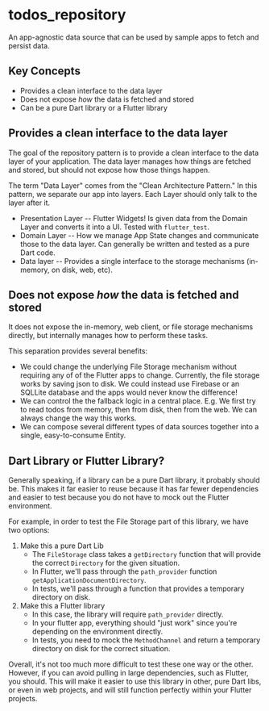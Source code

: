 # todos_repository

An app-agnostic data source that can be used by sample apps to fetch and persist data. 

## Key Concepts

  * Provides a clean interface to the data layer
  * Does not expose *how* the data is fetched and stored
  * Can be a pure Dart library or a Flutter library 
  
## Provides a clean interface to the data layer

The goal of the repository pattern is to provide a clean interface to the data layer of your application. The data layer manages how things are fetched and stored, but should not expose how those things happen. 

The term "Data Layer" comes from the "Clean Architecture Pattern." In this pattern, we separate our app into layers. Each Layer should only talk to the layer after it.

   * Presentation Layer -- Flutter Widgets! Is given data from the Domain Layer and converts it into a UI. Tested with `flutter_test`.
   * Domain Layer -- How we manage App State changes and communicate those to the data layer. Can generally be written and tested as a pure Dart code.
   * Data layer -- Provides a single interface to the storage mechanisms (in-memory, on disk, web, etc).

## Does not expose *how* the data is fetched and stored

It does not expose the in-memory, web client, or file storage mechanisms directly, but internally manages how to perform these tasks.

This separation provides several benefits:

  * We could change the underlying File Storage mechanism without requiring any of of the Flutter apps to change. Currently, the file storage works by saving json to disk. We could instead use Firebase or an SQLLite database and the apps would never know the difference!
  * We can control the the fallback logic in a central place. E.g. We first try to read todos from memory, then from disk, then from the web. We can always change the way this works.
  * We can compose several different types of data sources together into a single, easy-to-consume Entity.
  
## Dart Library or Flutter Library?

Generally speaking, if a library can be a pure Dart library, it probably should be. This makes it far easier to reuse because it has far fewer dependencies and easier to test because you do not have to mock out the Flutter environment.

For example, in order to test the File Storage part of this library, we have two options:

  1. Make this a pure Dart Lib
     - The `FileStorage` class takes a `getDirectory` function that will provide the correct `Directory` for the given situation. 
     - In Flutter, we'll pass through the `path_provider` function `getApplicationDocumentDirectory`. 
     - In tests, we'll pass through a function that provides a temporary directory on disk.
  2. Make this a Flutter library
      - In this case, the library will require `path_provider` directly.
      - In your flutter app, everything should "just work" since you're depending on the environment directly.
      - In tests, you need to mock the `MethodChannel` and return a temporary directory on disk for the correct situation.
    
Overall, it's not too much more difficult to test these one way or the other. However, if you can avoid pulling in large dependencies, such as Flutter, you should. This will make it easier to use this library in other, pure Dart libs, or even in web projects, and will still function perfectly within your Flutter projects.
